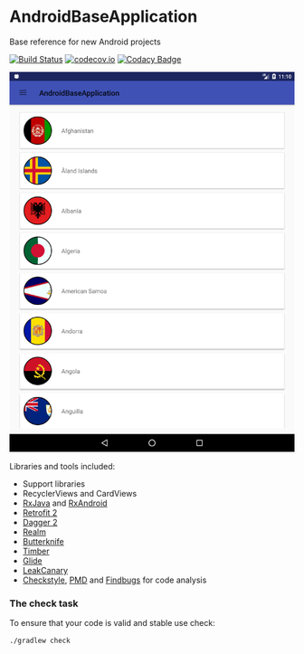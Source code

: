 # AndroidBaseApplication
Base reference for new Android projects

[![Build Status](https://travis-ci.org/tecruz/AndroidBaseApplication.svg?branch=master)](https://travis-ci.org/tecruz/AndroidBaseApplication)
[![codecov.io](https://codecov.io/github/tecruz/AndroidBaseApplication/branch/master/graph/badge.svg)](https://codecov.io/gh/tecruz/AndroidBaseApplication)
[![Codacy Badge](https://api.codacy.com/project/badge/Grade/18a544ceef5948debcd7356b2f267af7)](https://app.codacy.com/app/tecruz/AndroidBaseApplication?utm_source=github.com&utm_medium=referral&utm_content=tecruz/AndroidBaseApplication&utm_campaign=badger)

![Alt text](screen.png?raw=true)

Libraries and tools included:

- Support libraries
- RecyclerViews and CardViews 
- [RxJava](https://github.com/ReactiveX/RxJava) and [RxAndroid](https://github.com/ReactiveX/RxAndroid) 
- [Retrofit 2](http://square.github.io/retrofit/)
- [Dagger 2](http://google.github.io/dagger/)
- [Realm](https://realm.io/)
- [Butterknife](https://github.com/JakeWharton/butterknife)
- [Timber](https://github.com/JakeWharton/timber)
- [Glide](https://github.com/bumptech/glide)
- [LeakCanary](https://github.com/square/leakcanary)
- [Checkstyle](http://checkstyle.sourceforge.net/), [PMD](https://pmd.github.io/) and [Findbugs](http://findbugs.sourceforge.net/) for code analysis

### The check task

To ensure that your code is valid and stable use check: 

```
./gradlew check
